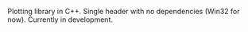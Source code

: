 Plotting library in C++.
Single header with no dependencies (Win32 for now).
Currently in development.
